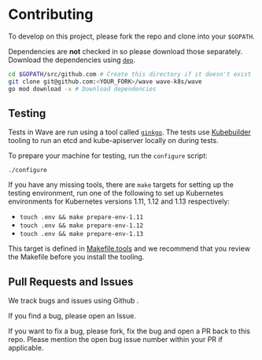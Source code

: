# Contributing

To develop on this project, please fork the repo and clone into your `$GOPATH`.

Dependencies are **not** checked in so please download those separately.
Download the dependencies using [`dep`](https://github.com/golang/dep).

```bash
cd $GOPATH/src/github.com # Create this directory if it doesn't exist
git clone git@github.com:<YOUR_FORK>/wave wave-k8s/wave
go mod download -x # Download dependencies
```

## Testing

Tests in Wave are run using a tool called [`ginkgo`](https://github.com/onsi/ginkgo).
The tests use [Kubebuilder](https://github.com/kubernetes-sigs/kubebuilder) tooling
to run an etcd and kube-apiserver locally on during tests.

To prepare your machine for testing, run the `configure` script:

```
./configure
```

If you have any missing tools, there are `make` targets for setting up the testing
environment, run one of the following to set up Kubernetes environments for Kubernetes
versions 1.11, 1.12 and 1.13 respectively:

- `touch .env && make prepare-env-1.11`
- `touch .env && make prepare-env-1.12`
- `touch .env && make prepare-env-1.13`

This target is defined in [Makefile.tools](Makefile.tools) and we recommend that
you review the Makefile before you install the tooling.

## Pull Requests and Issues

We track bugs and issues using Github .

If you find a bug, please open an Issue.

If you want to fix a bug, please fork, fix the bug and open a PR back to this repo.
Please mention the open bug issue number within your PR if applicable.
